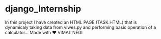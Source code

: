 # django_Internship
In this project I have created an HTML PAGE (TASK.HTML) that is dynamicaly taking data from viwes.py and performing basic operation of a calculator...
Made with ❤️ VIMAL NEGI
